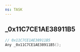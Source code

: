 ```yaml
---
ns: TASK
---
```

## _0x11C7CE1AE38911B5

```c
// 0x11C7CE1AE38911B5
Any _0x11C7CE1AE38911B5();
```

